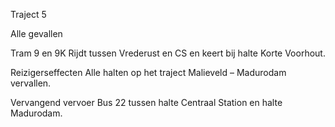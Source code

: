 Traject 5

Alle gevallen

Tram 9 en 9K
Rijdt tussen Vrederust en CS en keert bij halte Korte Voorhout.

Reizigerseffecten
Alle halten op het traject Malieveld – Madurodam vervallen.

Vervangend vervoer
Bus 22 tussen halte Centraal Station en halte Madurodam.
